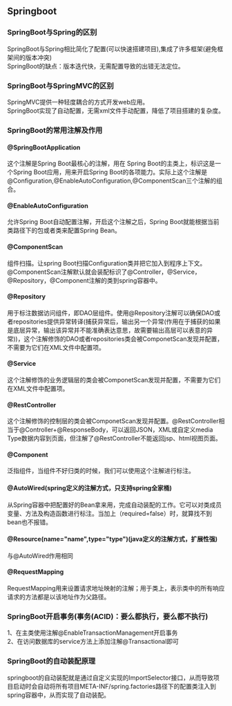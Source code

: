 ## Springboot  
### SpringBoot与Spring的区别  
SpringBoot与Spring相比简化了配置(可以快速搭建项目),集成了许多框架(避免框架间的版本冲突)  
SpringBoot的缺点：版本迭代快，无需配置导致的出错无法定位。  
### SpringBoot与SpringMVC的区别  
SpringMVC提供一种轻度耦合的方式开发web应用。  
SpringBoot实现了自动配置，无需xml文件手动配置，降低了项目搭建的复杂度。
### SpringBoot的常用注解及作用  
#### @SpringBootApplication
这个注解是Spring Boot最核心的注解，用在 Spring Boot的主类上，标识这是一个Spring Boot应用，用来开启Spring Boot的各项能力。实际上这个注解是@Configuration,@EnableAutoConfiguration,@ComponentScan三个注解的组合。  
#### @EnableAutoConfiguration
允许Spring Boot自动配置注解，开启这个注解之后，Spring Boot就能根据当前类路径下的包或者类来配置Spring Bean。  
#### @ComponentScan  
组件扫描。让spring Boot扫描Configuration类并把它加入到程序上下文。@ComponentScan注解默认就会装配标识了@Controller，@Service，@Repository，@Component注解的类到spring容器中。  
#### @Repository  
用于标注数据访问组件，即DAO层组件。使用@Repository注解可以确保DAO或者repositories提供异常转译(捕获异常后，输出另一个异常(作用在于捕获的如果是底层异常，输出该异常并不能准确表达意思，故需要输出高层可以表意的异常))，这个注解修饰的DAO或者repositories类会被ComponetScan发现并配置，不需要为它们在XML文件中配置项。  
#### @Service  
这个注解修饰的业务逻辑层的类会被ComponetScan发现并配置，不需要为它们在XML文件中配置项。  
#### @RestController  
这个注解修饰的控制层的类会被ComponetScan发现并配置。@RestController相当于@Controller+@ResponseBody，可以返回JSON，XML或自定义media Type数据内容到页面，但注解了@RestController不能返回jsp、html视图页面。  
#### @Component  
泛指组件，当组件不好归类的时候，我们可以使用这个注解进行标注。  
#### @AutoWired(spring定义的注解方式，只支持spring全家桶)  
从Spring容器中把配置好的Bean拿来用，完成自动装配的工作。它可以对类成员变量、方法及构造函数进行标注。当加上（required=false）时，就算找不到bean也不报错。  
#### @Resource(name="name",type="type")(java定义的注解方式，扩展性强)  
与@AutoWired作用相同  
#### @RequestMapping  
 RequestMapping用来设置请求地址映射的注解；用于类上，表示类中的所有响应请求的方法都是以该地址作为父路径。  

### SpringBoot开启事务(事务(ACID)：要么都执行，要么都不执行)  
1、在主类使用注解@EnableTransactionManagement开启事务  
2、在访问数据库的service方法上添加注解@Transactional即可  

### SpringBoot的自动装配原理  
springboot的自动装配就是通过自定义实现的ImportSelector接口，从而导致项目启动时会自动将所有项目META-INF/spring.factories路径下的配置类注入到spring容器中，从而实现了自动装配。 






